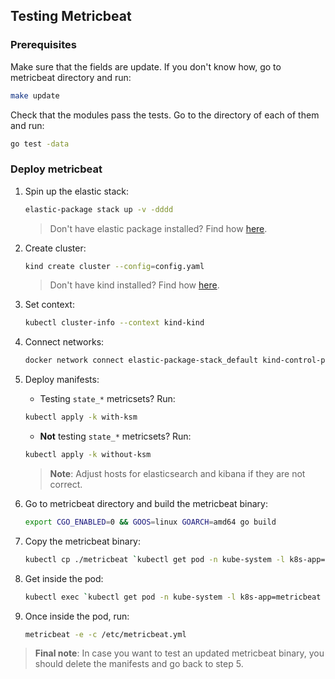 ## Testing Metricbeat

### Prerequisites

Make sure that the fields are update. If you don't know how, go to metricbeat directory and run:
```bash
make update
 ```

Check that the modules pass the tests. Go to the directory of each of them and run:
```bash
go test -data
 ```


### Deploy metricbeat
1. Spin up the elastic stack:
   ```bash
   elastic-package stack up -v -dddd
    ```
   > Don't have elastic package installed? Find how [here](https://github.com/elastic/elastic-package/blob/main/README.md).

2. Create cluster:
    ```bash
    kind create cluster --config=config.yaml
    ```
   > Don't have kind installed? Find how [here](https://kind.sigs.k8s.io/docs/user/quick-start/#installation).

3. Set context:
   ```bash
   kubectl cluster-info --context kind-kind
    ```

4. Connect networks:
      ```bash
    docker network connect elastic-package-stack_default kind-control-plane
    ```

5. Deploy manifests:
   - Testing `state_*` metricsets? Run:
   ```bash
   kubectl apply -k with-ksm
    ```
   - **Not** testing `state_*` metricsets? Run:
   ```bash
   kubectl apply -k without-ksm
    ```
   > **Note**: Adjust hosts for elasticsearch and kibana if they are not correct.

6. Go to metricbeat directory and build the metricbeat binary:
    ```bash
    export CGO_ENABLED=0 && GOOS=linux GOARCH=amd64 go build
    ```

7. Copy the metricbeat binary:
    ```bash
   kubectl cp ./metricbeat `kubectl get pod -n kube-system -l k8s-app=metricbeat -o jsonpath='{.items[].metadata.name}'`:/usr/share/metricbeat/ -n kube-system
    ```

8. Get inside the pod:
   ```bash
   kubectl exec `kubectl get pod -n kube-system -l k8s-app=metricbeat -o jsonpath='{.items[].metadata.name}'` -n kube-system -it -- bash
   ```

9. Once inside the pod, run:
   ```bash
   metricbeat -e -c /etc/metricbeat.yml
    ```

> **Final note**: In case you want to test an updated metricbeat binary, you should delete the manifests
> and go back to step 5.

